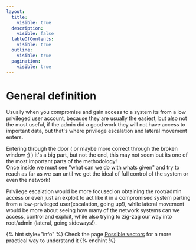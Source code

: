 ```yaml
---
layout:
  title:
    visible: true
  description:
    visible: false
  tableOfContents:
    visible: true
  outline:
    visible: true
  pagination:
    visible: true
---
```


# General definition

Usually when you compromise and gain access to a system its from a low privileged user account, because they are usually the easiest, but also not the most useful, if the admin did a good work they will not have access to important data, but that's where privilege escalation and lateral movement enters.

Entering through the door ( or maybe more correct through the broken window ;) ) it's a big part, but not the end, this may not seem but its one of the most important parts of the methodology!\
Once inside we must see "what can we do with whats given" and try to reach as far as we can until we get the ideal of full control of the system or even the network!

Privilege escalation would be more focused on obtaining the root/admin access or even just an exploit to act like it in a compromised system parting from a low-privileged user(escalation, going up!), while lateral movement would be more about seeing how many of the network systems can we access, control and exploit, while also trying to zig-zag our way into root/admin (lateral, going sideways!).&#x20;



{% hint style="info" %}
Check the page [Possible vectors](../../../baseline-pentesting/tools/6.-privilege-escalation-and-lateral-movement/possible-vectors.md) for a more practical way to understand it
{% endhint %}
